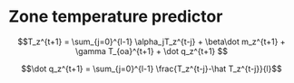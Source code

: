 # Zone temperature predictor


$$T_z^{t+1} = \sum_{j=0}^{l-1} \alpha_jT_z^{t-j} + \beta\dot m_z^{t+1} + \gamma T_{oa}^{t+1} + \dot q_z^{t+1} $$

$$\dot q_z^{t+1} = \sum_{j=0}^{l-1} \frac{T_z^{t-j}-\hat T_z^{t-j}}{l}$$